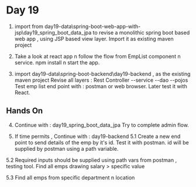 # Day 19

1. import from day19-data\spring-boot-web-app-with-jsp\day19_spring_boot_data_jpa
  to revise a monolithic spring boot based web app , using JSP based view layer.
  Import it as existing maven project

2. Take a look at react app n follow the flow from EmpList component n service.
  npm install n start the app.

3. import day19-data\spring-boot-backend\day19-backend , as the existing maven project
  Revise all layers : Rest Controller --service --dao --pojos
  Test emp list end point with : postman or web browser.
  Later test it with React.

## Hands On

4. Continue with : day19_spring_boot_data_jpa
  Try to complete admin flow.

5. If time permits , 
  Continue with : day19-backend
  5.1 Create a new end point to send details of the emp by it's id.
    Test it with postman.
    id will be supplied by postman using a path variable.

  5.2 Required inputs should be supplied using path vars from postman , testing tool.
    Find all emps drawing salary > specific value

  5.3 Find all emps from specific department n location


